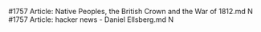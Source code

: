 #1757
Article: Native Peoples, the British Crown and the War of 1812.md N
#1757
Article: hacker news - Daniel Ellsberg.md N
